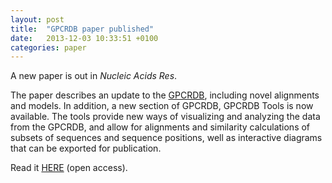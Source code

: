 ```yaml
---
layout: post
title:  "GPCRDB paper published"
date:   2013-12-03 10:33:51 +0100
categories: paper
---
```

A new paper is out in *Nucleic Acids Res*.

The paper describes an update to the [GPCRDB][gpcrdb], including novel alignments and models. In addition, a new
section of GPCRDB, GPCRDB Tools is now available. The tools provide new ways of visualizing and analyzing the data from
the GPCRDB, and allow for alignments and similarity calculations of subsets of sequences and sequence positions, well
as interactive diagrams that can be exported for publication.

Read it [HERE][doi] (open access).

[gpcrdb]: http://gpcrdb.org
[doi]: http://dx.doi.org/10.1093/nar/gkt1255
